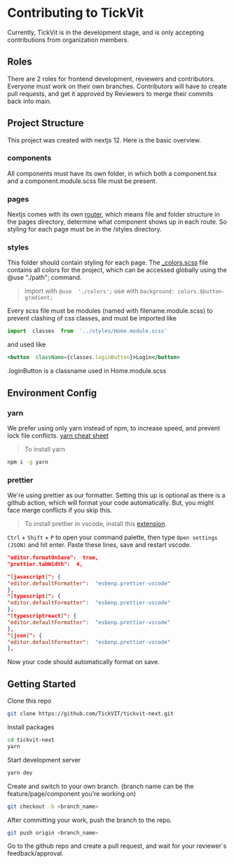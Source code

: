 # Contributing to TickVit

Currently, TickVit is in the development stage, and is only accepting contributions from organization members.

## Roles

There are 2 roles for frontend development, reviewers and contributors. Everyone must work on their own branches. Contributors will have to create pull requests, and get it approved by Reviewers to merge their commits back into main.

## Project Structure

This project was created with nextjs 12. Here is the basic overview.

### components

All components must have its own folder, in which both a component.tsx and a component.module.scss file must be present.

### pages

Nextjs comes with its own [router](https://nextjs.org/docs/routing/introduction), which means file and folder structure in the pages directory, determine what component shows up in each route. So styling for each page must be in the /styles directory.

### styles

This folder should contain styling for each page. The [_colors.scss](https://github.com/TickVIT/tickvit-next/blob/main/styles/_colors.scss) file contains all colors for the project, which can be accessed globally using the @use "./path"; command. 
>import with `@use  './colors';`
use with `background: colors.$button-gradient;`

Every scss file must be modules (named with filename.module.scss) to prevent clashing of css classes, and must be imported like 
```jsx
import  classes  from  '../styles/Home.module.scss'
```
and used like 
```jsx
<button  className={classes.loginButton}>Login</button>
```
.loginButton is a classname used in Home.module.scss

## Environment Config

### yarn

We prefer using only yarn instead of npm, to increase speed, and prevent lock file conflicts. [yarn cheat sheet](https://shift.infinite.red/npm-vs-yarn-cheat-sheet-8755b092e5cc)
 > To install yarn
```bash
npm i -g yarn
```

### prettier

We're using prettier as our formatter. Setting this up is optional as there is a github action, which will format your code automatically. But, you might face merge conflicts if you skip this.
> To install prettier in vscode, install this [extension](https://marketplace.visualstudio.com/items?itemName=esbenp.prettier-vscode).
> 
`Ctrl`  + `Shift` + `P` to open your command palette, then type  `Open settings (JSON)` and hit enter. Paste these lines, save and restart vscode.
```json
"editor.formatOnSave":  true,
"prettier.tabWidth":  4,

"[javascript]": {
"editor.defaultFormatter":  "esbenp.prettier-vscode"
},
"[typescript]": {
"editor.defaultFormatter":  "esbenp.prettier-vscode"
},
"[typescriptreact]": {
"editor.defaultFormatter":  "esbenp.prettier-vscode"
},
"[json]": {
"editor.defaultFormatter":  "esbenp.prettier-vscode"
},
```
Now your code should automatically format on save.

## Getting Started
Clone this repo
```bash
git clone https://github.com/TickVIT/tickvit-next.git
```
Install packages
```bash
cd tickvit-next
yarn
```
Start development server
```bash
yarn dev
```
Create and switch to your own branch. (branch name can be the feature/page/component you're working on)
```bash
git checkout -b <branch_name>
```
After committing your work, push the branch to the repo.
```bash
git push origin <branch_name>
```
Go to the github repo and create a pull request, and wait for your reviewer`s feedback/approval.


